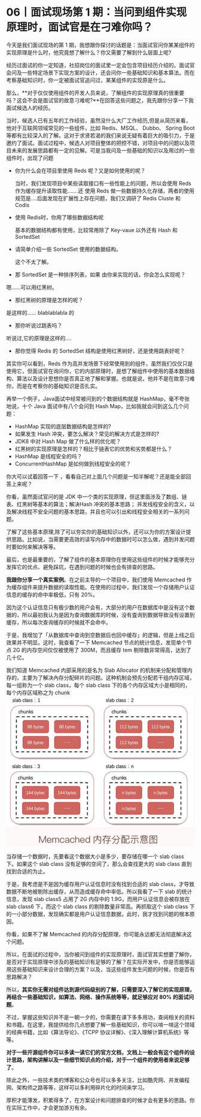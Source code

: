 # 06丨面试现场第 1 期：当问到组件实现原理时，面试官是在刁难你吗？

今天是我们面试现场的第 1 期，我想跟你探讨的话题是：当面试官问你某某组件的实现原理是什么时，他究竟想了解什么？你又需要了解到什么层面上呢?

经历过面试的你一定知道，社招岗位的面试里一定会包含项目经历介绍的。面试官会问及一些特定场景下实现方案的设计，还会问你一些基础知识和基本算法。而在考察基础知识时，你一定被面试官追问过，某某组件的实现原是什么。

那么，**对于仅仅使用组件的开发人员来说，了解组件的实现原理真的很重要吗？这会不会是面试官的故意刁难呢?**在回答这些问题之，我先跟你分享一下我面试候选人的经历。

当时，候选人已有五年的工作经验，虽然没什么大厂工作经历,但是从简历来看，他对于互联网领域常见的一些组件，比如 Redis、MSQL、 Dubbo、 Spring Boot 等都有比较深入的了解。这对于求贤若渴的我们来说无疑有着巨大的吸引力，于是邀约了面试。面试过程中，候选人对项目整体的把控不错，对项目中的问题以及项目未来的发展思路都有一定的见解。可是当我问及一些基础的知识以及用过的一些组件时，出现了问题

- 你为什么会在项目里使用 Reds 呢？又是如何使用的呢？

  当时，我们发现项目中某些读取接口有一些性能上的问题，所以会使用 Reds 作为缓存提升读取性能…….还
  使用 Reds 做一些数据持久化存储，两者的使用规范是….后面发现在扩展性上存在问题，我们又调研了 Redis
  Cluste 和 Codis

- 使用 Redis时，你用了哪些数据结构呢

  基本的数据结构都有使用，比较常用除了 Key-vaue 以外还有 Hash 和 SortedSet

- 请简单介绍一些 SortedSet 使用的数据结构。
  
  这个不太了解。
-    那 SortedSet 是一种排序列表，如果 由你来实现的话，你会怎么实现呢？
  
  嗯……可以用红黑树。
-   那红黑树的原理是怎样的呢？

  是这样的…… blablablabla 的
-  那你听说过跳表吗？
  
  听说过,它的原理是这样的….
-  那你觉得 Redis 的 SortedSet 结构是使用红黑树好，还是使用跳表好呢？

其实你可以看到，Reds 作为高并发场景下经常使用到的组件，虽然我们仅仅只是使用它，但面试官在询问你，它的内部原理时，是想了解组件中使用的基本数据结构、算法以及设计思想你是否真正地了解和掌握。也就是说，他并不是在故意刁难你，而是在考察你的基础知识是否扎实。

再举一个例子，Java面试中经常被问到的个数据结构就是 HashMap，毫不夸张地说，十个 Java 面试中有八个会问到 Hash Map，比如我就会问到这么几个问题：

- HashMap 实现的底层数据结构是怎样的?
- 如果发生 Hash 冲突，要怎么解决？常见的解决方式是怎样的?
- JDK8 中对 Hash Map 做了什么样的优化呢？
- 红黑树的实现原理是怎样的？相比于链表它的优势和劣势都是什么？
- HashMap 是线程安全的吗？
- ConcurrentHashMap 是如何做到线程安全的呢？

你大可以试着回答一下 ，看看自己对上面几个问题是一知半解呢？还是能全部回答上来呢？

你看，虽然面试官问的是 JDK 中一个类的实现原理，但这里面涉及了数组、链表、红黑树等基本的算法；解决Hash 冲突的基本思路； 并发线程安全的含义，以及解决线程不安全问题的基本思路，并且也可以引出和线程安全相关的一系列问题。

了解了这些基本原理,除了可以夯实你的基础知识以外，还可以为你的方案设计提供思路。比如说，当需要更高效的读写内存中的数据时可以怎么做，遇到并发问题时要如何来解决等等。

最后，也是最重要的，了解了组件的基本原理你在使用这些组件的时候才能够充分发挥它的优点、避免踩坑，在遇到问题的时候也会有排查的思路。

**我跟你分享一个真实案例**。在之前主导的一个项目中，我们使用 Memcached 作为缓存组件来提升数据的读取性能。在使用的过程中，我们发现一个存储用户认证信息的缓存的命中率极低，只有 20%。

因为这个认证信息只有极少数的用户会有，大部分的用户在数据库中是没有这个数据的，所以最初我认为是因为查询数据库的时候，没有査询到数据导致没有设置到缓存，所以每次查询缓存的时候就不会命中。

于是，我增加了「从数据库中查询到空数据后也回中缓存」的逻辑，但是上线之后效果并不明显。这时，我查看了一下 Memcached 节点的统计信息，发现单个节点 2G 的内存空间仅仅被使用了 300M，而且缓存 tem 剔除数非常得高，达到了几十亿。

我们知道 Memcached 内部采用的是名为 Slab Allocator 的机制来分配和管理内存的，主要为了解决內存分配碎片的问题。这种机制会预先分配若干组内存区域，每一组称为一个 slab class，每个 slab class 下的各个内存区域大小是相同的，每个内存区域称之为 chunk
![image-20210115191002053](./assets/image-20210115191002053.png)

当存储一个数据时，先要看这个数据大小是多少，要存储在哪一个 slab class 下。如果这个 slab class 没有足够的空间了，那么会查找更大的 slab class 直到找到合适的为止。

于是，我考虑是不是因为缓存用户认证信息时没有找到合适的 slab class，才导致数据不断地被剔除出缓存，从而造成缓存命中率低。所以我看了一下 slab 的统计信息，发现 slab class5 占用了 2G 内存中的 1.9G，而用户认证信息会被存放在 slab class6 下，而这个 slab class 的剔除数量非常高。再抓取这个 slab class 下的一小部分数据，发现确实都是用户认证信息数据，此时，我才找到问题的根本原因。

你看，如果不了解 Memcached 的内存分配原理，你可能永远都无法彻底解决这个问题。

所以，在面试的过程中，当你被问到组件的实现原理时，面试官其实想要了解你，是否对于实现原理中涉及的基础知识有足够的了解？在实际开发中，你是否能够运用这些基础知识来设计合理的方案？以及，当这些组件发生问题的时候，你是否有思路解决？

所以，**其实你无需对组件达到源代码级别的了解，只需要深入了解它的实现原理，再结合一些基础知识，如算法、网络、操作系统等等，就足够应对 80% 的面试问题**。

不过，掌握这些知识并不是一朝一夕的，你需要在课下多多用功，查阋相关的资料和书籍。在这里，我提供给你几点想要了解一些基础知识，你可以啃一啃这个领域的经典书籍，比如《算法导论》、《TCPP 协议详解》、《深入理解计算机系统》等等。

**对于一些开源组件你可以多读一读它们的官方文档，文档上一般会有这个组件的设计思路，架构讲解以及一些细节知识点的介绍，对于一个组件的使用者来说足够了**。

除此之外，一些技术类的博客和公众号也可以多多关注，比如酷壳网、并发编程网、架构师之路等等，这样可以多利用碎片化的时间来学习。

厚积才能薄发，积累得多了，在方案设计和问题排查的时候才会有更多的思路。你在实际工作中，才会更加游刃有余。
